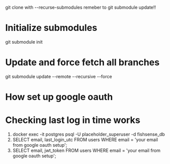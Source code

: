 git clone with --recurse-submodules
remeber to git submodule update!!

# Initialize submodules
git submodule init

# Update and force fetch all branches
git submodule update --remote --recursive --force

# How set up google oauth


# Checking last log in time works
1. docker exec -it postgres psql -U placeholder_superuser -d fishsense_db
2. SELECT email, last_login_utc FROM users WHERE email = 'your email from google oauth setup';
3. SELECT email, jwt_token FROM users WHERE email = 'your email from google oauth setup';
